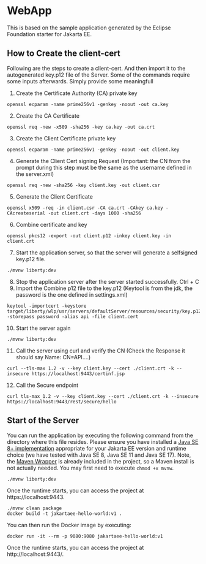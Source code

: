 # WebApp
This is based on the sample application generated by the Eclipse Foundation starter for Jakarta EE.

## How to Create the client-cert
Following are the steps to create a client-cert. And then import it to the autogenerated key.p12 file of the Server.
Some of the commands require some inputs afterwards. Simply provide some meaningfull

1. Create the Certificate Authority (CA) private key
```
openssl ecparam -name prime256v1 -genkey -noout -out ca.key
```
2. Create the CA Certificate
```
openssl req -new -x509 -sha256 -key ca.key -out ca.crt
```
3. Create the Client Certificate private key
```
openssl ecparam -name prime256v1 -genkey -noout -out client.key
```
4. Generate the Client Cert signing Request (Important: the CN from the prompt during this step must be the same as the username defined in the server.xml)
```
openssl req -new -sha256 -key client.key -out client.csr
```
5. Generate the Client Certificate
```
openssl x509 -req -in client.csr -CA ca.crt -CAkey ca.key -CAcreateserial -out client.crt -days 1000 -sha256
```
6. Combine certificate and key
```
openssl pkcs12 -export -out client.p12 -inkey client.key -in client.crt
```
7. Start the application server, so that the server will generate a selfsigned key.p12 file.
```
./mvnw liberty:dev
```
8. Stop the application server after the server started successfully.
Ctrl + C
9. Import the Combine p12 file to the key.p12 (Keytool is from the jdk, the password is the one defined in settings.xml)
```
keytool -importcert -keystore target/liberty/wlp/usr/servers/defaultServer/resources/security/key.p12 -storepass password -alias api -file client.cert
```
10. Start the server again
```
./mvnw liberty:dev
```
11. Call the server using curl and verify the CN (Check the Response it should say Name: CN=API....)
```
curl --tls-max 1.2 -v --key client.key --cert ./client.crt -k --insecure https://localhost:9443/certinf.jsp
```
12. Call the Secure endpoint
```
curl tls-max 1.2 -v --key client.key --cert ./client.crt -k --insecure https://localhost:9443/rest/secure/hello
```


## Start of the Server

You can run the application by executing the following command from the directory where this file resides. Please ensure you have installed a [Java SE 8+ implementation](https://adoptium.net/?variant=openjdk8) appropriate for your Jakarta EE version and runtime choice (we have tested with Java SE 8, Java SE 11 and Java SE 17). Note, the [Maven Wrapper](https://maven.apache.org/wrapper/) is already included in the project, so a Maven install is not actually needed. You may first need to execute `chmod +x mvnw`.

```
./mvnw liberty:dev
```

Once the runtime starts, you can access the project at https://localhost:9443.


```
./mvnw clean package
docker build -t jakartaee-hello-world:v1 .
```

You can then run the Docker image by executing:

```
docker run -it --rm -p 9080:9080 jakartaee-hello-world:v1
```

Once the runtime starts, you can access the project at http://localhost:9443/.

